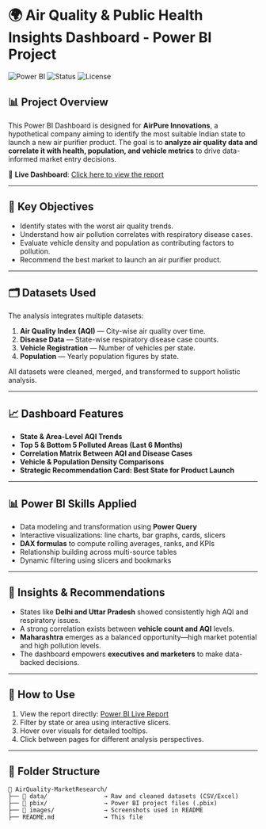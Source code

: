 # 🌍 Air Quality & Public Health Insights Dashboard - Power BI Project

![Power BI](https://img.shields.io/badge/Tool-Power%20BI-yellow?style=for-the-badge&logo=powerbi)
![Status](https://img.shields.io/badge/Status-Completed-brightgreen?style=for-the-badge)
![License](https://img.shields.io/badge/License-MIT-blue?style=for-the-badge)

## 📊 Project Overview

This Power BI Dashboard is designed for **AirPure Innovations**, a hypothetical company aiming to identify the most suitable Indian state to launch a new air purifier product. The goal is to **analyze air quality data and correlate it with health, population, and vehicle metrics** to drive data-informed market entry decisions.

🔗 **Live Dashboard**: [Click here to view the report](https://app.powerbi.com/view?r=eyJrIjoiYmMwZTA1ZjEtODEyZC00ZTcwLTkzZjktOWIxNWM4ODFiZjEwIiwidCI6ImM2ZTU0OWIzLTVmNDUtNDAzMi1hYWU5LWQ0MjQ0ZGM1YjJjNCJ9)

---

## 📌 Key Objectives

- Identify states with the worst air quality trends.
- Understand how air pollution correlates with respiratory disease cases.
- Evaluate vehicle density and population as contributing factors to pollution.
- Recommend the best market to launch an air purifier product.

---

## 🗂️ Datasets Used

The analysis integrates multiple datasets:

1. **Air Quality Index (AQI)** — City-wise air quality over time.
2. **Disease Data** — State-wise respiratory disease case counts.
3. **Vehicle Registration** — Number of vehicles per state.
4. **Population** — Yearly population figures by state.

All datasets were cleaned, merged, and transformed to support holistic analysis.

---

## 📈 Dashboard Features

- **State & Area-Level AQI Trends**
- **Top 5 & Bottom 5 Polluted Areas (Last 6 Months)**
- **Correlation Matrix Between AQI and Disease Cases**
- **Vehicle & Population Density Comparisons**
- **Strategic Recommendation Card: Best State for Product Launch**

---

## 📊 Power BI Skills Applied

- Data modeling and transformation using **Power Query**
- Interactive visualizations: line charts, bar graphs, cards, slicers
- **DAX formulas** to compute rolling averages, ranks, and KPIs
- Relationship building across multi-source tables
- Dynamic filtering using slicers and bookmarks

---

## 🧠 Insights & Recommendations

- States like **Delhi and Uttar Pradesh** showed consistently high AQI and respiratory issues.
- A strong correlation exists between **vehicle count and AQI** levels.
- **Maharashtra** emerges as a balanced opportunity—high market potential and high pollution levels.
- The dashboard empowers **executives and marketers** to make data-backed decisions.

---

## 🚀 How to Use

1. View the report directly: [Power BI Live Report](https://app.powerbi.com/view?r=eyJrIjoiYmMwZTA1ZjEtODEyZC00ZTcwLTkzZjktOWIxNWM4ODFiZjEwIiwidCI6ImM2ZTU0OWIzLTVmNDUtNDAzMi1hYWU5LWQ0MjQ0ZGM1YjJjNCJ9)
2. Filter by state or area using interactive slicers.
3. Hover over visuals for detailed tooltips.
4. Click between pages for different analysis perspectives.

---

## 📁 Folder Structure

```plaintext
📂 AirQuality-MarketResearch/
├── 📁 data/                → Raw and cleaned datasets (CSV/Excel)
├── 📁 pbix/                → Power BI project files (.pbix)
├── 📁 images/              → Screenshots used in README
├── README.md              → This file
